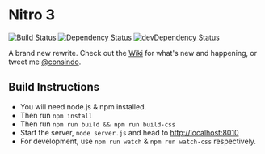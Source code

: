 # Nitro 3

[![Build Status](https://travis-ci.org/nitrotasks/nitro.png?branch=master)](https://travis-ci.org/CaffeinatedCode/nitro)
[![Dependency Status](https://david-dm.org/nitrotasks/nitro.png?theme=shields.io)](https://david-dm.org/CaffeinatedCode/nitro)
[![devDependency Status](https://david-dm.org/nitrotasks/nitro/dev-status.png?theme=shields.io)](https://david-dm.org/CaffeinatedCode/nitro#info=devDependencies)

A brand new rewrite. Check out the [Wiki](https://github.com/nitrotasks/nitro/wiki) for what's new and happening, or tweet me [@consindo](https://twitter.com/consindo).

## Build Instructions
- You will need node.js & npm installed.
- Then run `npm install`
- Then run `npm run build && npm run build-css`
- Start the server, `node server.js` and head to <http://localhost:8010>
- For development, use `npm run watch` & `npm run watch-css` respectively.